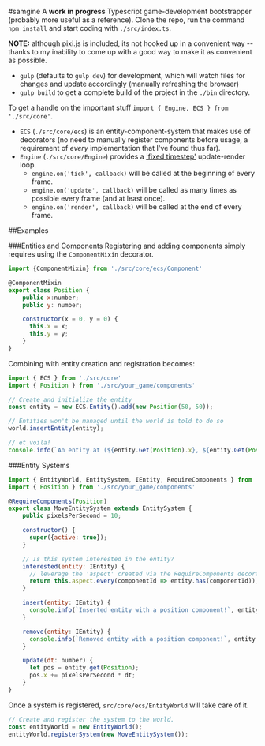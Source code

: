 #samgine
A **work in progress** Typescript game-development bootstrapper (probably more useful as a reference). Clone the repo, run the command `npm install` and start coding with `./src/index.ts`.

**NOTE:** although pixi.js is included, its not hooked up in a convenient way -- thanks to my inability to come up with a good way to make it as convenient as possible.

- `gulp` (defaults to `gulp dev`) for development, which will watch files for changes and update accordingly (manually refreshing the browser)
- `gulp build` to get a complete build of the project in the `./bin` directory.

To get a handle on the important stuff `import { Engine, ECS } from './src/core'`.
- `ECS` (`./src/core/ecs`) is an entity-component-system that makes use of decorators (no need to manually register components before usage, a requirement of _every_ implementation that I've found thus far).
- `Engine` (`./src/core/Engine`) provides a ['fixed timestep'](http://gafferongames.com/game-physics/fix-your-timestep/) update-render loop.
  - `engine.on('tick', callback)` will be called at the beginning of every frame.
  - `engine.on('update', callback)` will be called as many times as possible every frame (and at least once).
  - `engine.on('render', callback)` will be called at the end of every frame.


##Examples

###Entities and Components
Registering and adding components simply requires using the `ComponentMixin` decorator.

```js
import {ComponentMixin} from './src/core/ecs/Component'

@ComponentMixin
export class Position {
    public x:number;
    public y: number;

    constructor(x = 0, y = 0) {
      this.x = x;
      this.y = y;
    }
}
```

Combining with entity creation and registration becomes:

```js
import { ECS } from './src/core'
import { Position } from './src/your_game/components'

// Create and initialize the entity
const entity = new ECS.Entity().add(new Position(50, 50));

// Entities won't be managed until the world is told to do so
world.insertEntity(entity);

// et voila!
console.info(`An entity at (${entity.Get(Position).x}, ${entity.Get(Position).y})`);
```

###Entity Systems
```js
import { EntityWorld, EntitySystem, IEntity, RequireComponents } from './src/core/ecs'
import { Position } from './src/your_game/components'

@RequireComponents(Position)
export class MoveEntitySystem extends EntitySystem {
    public pixelsPerSecond = 10;

    constructor() {
      super({active: true});
    }

    // Is this system interested in the entity?
    interested(entity: IEntity) {
      // leverage the 'aspect' created via the RequireComponents decorator
      return this.aspect.every(componentId => entity.has(componentId));
    }

    insert(entity: IEntity) {
      console.info(`Inserted entity with a position component!`, entity.get(Position));
    }

    remove(entity: IEntity) {
      console.info(`Removed entity with a position component!`, entity.get(Position));
    }

    update(dt: number) {
      let pos = entity.get(Position);
      pos.x += pixelsPerSecond * dt;
    }
}
```
Once a system is registered, `src/core/ecs/EntityWorld` will take care of it.
```js
// Create and register the system to the world.
const entityWorld = new EntityWorld();
entityWorld.registerSystem(new MoveEntitySystem());
```
